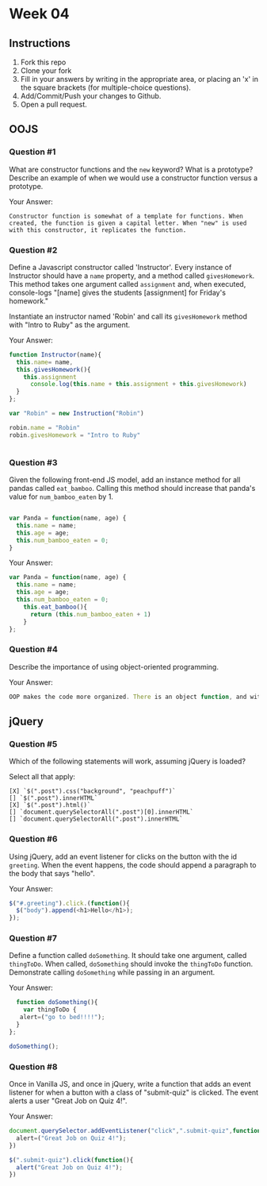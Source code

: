 # Week 04

## Instructions

1. Fork this repo
2. Clone your fork
3. Fill in your answers by writing in the appropriate area, or placing an 'x' in
the square brackets (for multiple-choice questions).
4. Add/Commit/Push your changes to Github.
5. Open a pull request.

## OOJS

### Question #1

What are constructor functions and the `new` keyword? What is a prototype? Describe an example of when we would use a constructor function versus a prototype.

Your Answer:
```text
Constructor function is somewhat of a template for functions. When created, the function is given a capital letter. When "new" is used with this constructor, it replicates the function.

```

### Question #2

Define a Javascript constructor called 'Instructor'. Every instance of Instructor should have a `name` property, and a method called `givesHomework`. This method takes one argument called `assignment` and, when executed, console-logs "[name] gives the students [assignment] for Friday's homework."

Instantiate an instructor named 'Robin' and call its `givesHomework` method with "Intro to Ruby" as the argument.

Your Answer:

```js
function Instructor(name){
  this.name= name,
  this.givesHomework(){
    this.assignment
      console.log(this.name + this.assignment + this.givesHomework)
  }
};

var "Robin" = new Instruction("Robin")

robin.name = "Robin"
robin.givesHomework = "Intro to Ruby"



```
### Question #3

Given the following front-end JS model, add an instance method for all pandas called `eat_bamboo`. Calling this method should increase that panda's value for `num_bamboo_eaten` by 1.

```js

var Panda = function(name, age) {
  this.name = name;
  this.age = age;
  this.num_bamboo_eaten = 0;
}
```
Your Answer:
```js
var Panda = function(name, age) {
  this.name = name;
  this.age = age;
  this.num_bamboo_eaten = 0;
    this.eat_bamboo(){
      return (this.num_bamboo_eaten + 1)
    }
};
```

### Question #4

Describe the importance of using object-oriented programming.

Your Answer:
```js
OOP makes the code more organized. There is an object function, and within this lies different classes and methods.  OOP helps programmers with abstraction, encapsulation and modularity.
```

## jQuery

### Question #5

Which of the following statements will work, assuming jQuery is loaded?

Select all that apply:
```
[X] `$(".post").css("background", "peachpuff")`
[] `$(".post").innerHTML`
[X] `$(".post").html()`
[] `document.querySelectorAll(".post")[0].innerHTML`
[] `document.querySelectorAll(".post").innerHTML`
```

### Question #6

Using jQuery, add an event listener for clicks on the button with the id
`greeting`. When the event happens, the code should append a paragraph to the
body that says "hello".

Your Answer:
```js
$("#.greeting").click.(function(){
  $("body").append(<h1>Hello</h1>);
});
```

### Question #7

Define a function called `doSomething`. It should take one argument, called
`thingToDo`. When called, `doSomething` should invoke the `thingToDo` function. Demonstrate calling `doSomething` while passing in an argument.

Your Answer:
```js
  function doSomething(){
    var thingToDo {
   alert=("go to bed!!!!");
  }
};

doSomething();


```

### Question #8

Once in Vanilla JS, and once in jQuery, write a function that adds an event listener for when a button with a class of "submit-quiz" is clicked. The event alerts a user "Great Job on Quiz 4!".

Your Answer:
```js
document.querySelector.addEventListener("click",".submit-quiz",function(){
  alert=("Great Job on Quiz 4!");
})

$(".submit-quiz").click(function(){
  alert("Great Job on Quiz 4!");
})
```
